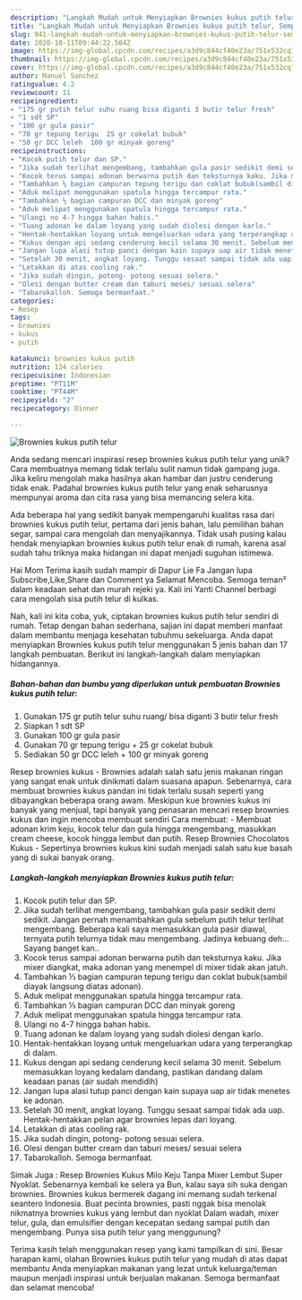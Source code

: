 ```yaml
---
description: "Langkah Mudah untuk Menyiapkan Brownies kukus putih telur, Sempurna"
title: "Langkah Mudah untuk Menyiapkan Brownies kukus putih telur, Sempurna"
slug: 941-langkah-mudah-untuk-menyiapkan-brownies-kukus-putih-telur-sempurna
date: 2020-10-11T09:44:22.504Z
image: https://img-global.cpcdn.com/recipes/a3d9c844cf40e23a/751x532cq70/brownies-kukus-putih-telur-foto-resep-utama.jpg
thumbnail: https://img-global.cpcdn.com/recipes/a3d9c844cf40e23a/751x532cq70/brownies-kukus-putih-telur-foto-resep-utama.jpg
cover: https://img-global.cpcdn.com/recipes/a3d9c844cf40e23a/751x532cq70/brownies-kukus-putih-telur-foto-resep-utama.jpg
author: Manuel Sanchez
ratingvalue: 4.2
reviewcount: 11
recipeingredient:
- "175 gr putih telur suhu ruang bisa diganti 3 butir telur fresh"
- "1 sdt SP"
- "100 gr gula pasir"
- "70 gr tepung terigu  25 gr cokelat bubuk"
- "50 gr DCC leleh  100 gr minyak goreng"
recipeinstructions:
- "Kocok putih telur dan SP."
- "Jika sudah terlihat mengembang, tambahkan gula pasir sedikit demi sedikit. Jangan pernah menambahkan gula sebelum putih telur terlihat mengembang. Beberapa kali saya memasukkan gula pasir diawal, ternyata putih telurnya tidak mau mengembang. Jadinya kebuang deh... Sayang banget kan.."
- "Kocok terus sampai adonan berwarna putih dan teksturnya kaku. Jika mixer diangkat, maka adonan yang menempel di mixer tidak akan jatuh."
- "Tambahkan ⅓ bagian campuran tepung terigu dan coklat bubuk(sambil diayak langsung diatas adonan)."
- "Aduk melipat menggunakan spatula hingga tercampur rata."
- "Tambahkan ⅓ bagian campuran DCC dan minyak goreng"
- "Aduk melipat menggunakan spatula hingga tercampur rata."
- "Ulangi no 4-7 hingga bahan habis."
- "Tuang adonan ke dalam loyang yang sudah diolesi dengan karlo."
- "Hentak-hentakkan loyang untuk mengeluarkan udara yang terperangkap di dalam."
- "Kukus dengan api sedang cenderung kecil selama 30 menit. Sebelum memasukkan loyang kedalam dandang, pastikan dandang dalam keadaan panas (air sudah mendidih)"
- "Jangan lupa alasi tutup panci dengan kain supaya uap air tidak menetes ke adonan."
- "Setelah 30 menit, angkat loyang. Tunggu sesaat sampai tidak ada uap. Hentak-hentakkan pelan agar brownies lepas dari loyang."
- "Letakkan di atas cooling rak."
- "Jika sudah dingin, potong- potong sesuai selera."
- "Olesi dengan butter cream dan taburi meses/ sesuai selera"
- "Tabarokalloh. Semoga bermanfaat."
categories:
- Resep
tags:
- brownies
- kukus
- putih

katakunci: brownies kukus putih 
nutrition: 124 calories
recipecuisine: Indonesian
preptime: "PT11M"
cooktime: "PT44M"
recipeyield: "2"
recipecategory: Dinner

---
```



![Brownies kukus putih telur](https://img-global.cpcdn.com/recipes/a3d9c844cf40e23a/751x532cq70/brownies-kukus-putih-telur-foto-resep-utama.jpg)

Anda sedang mencari inspirasi resep brownies kukus putih telur yang unik? Cara membuatnya memang tidak terlalu sulit namun tidak gampang juga. Jika keliru mengolah maka hasilnya akan hambar dan justru cenderung tidak enak. Padahal brownies kukus putih telur yang enak seharusnya mempunyai aroma dan cita rasa yang bisa memancing selera kita.

Ada beberapa hal yang sedikit banyak mempengaruhi kualitas rasa dari brownies kukus putih telur, pertama dari jenis bahan, lalu pemilihan bahan segar, sampai cara mengolah dan menyajikannya. Tidak usah pusing kalau hendak menyiapkan brownies kukus putih telur enak di rumah, karena asal sudah tahu triknya maka hidangan ini dapat menjadi suguhan istimewa.

Hai Mom Terima kasih sudah mampir di Dapur Lie Fa Jangan lupa Subscribe,Like,Share dan Comment ya Selamat Mencoba. Semoga teman² dalam keadaan sehat dan murah rejeki ya. Kali ini Yanti Channel berbagi cara mengolah sisa putih telur di kulkas.


Nah, kali ini kita coba, yuk, ciptakan brownies kukus putih telur sendiri di rumah. Tetap dengan bahan sederhana, sajian ini dapat memberi manfaat dalam membantu menjaga kesehatan tubuhmu sekeluarga. Anda dapat menyiapkan Brownies kukus putih telur menggunakan 5 jenis bahan dan 17 langkah pembuatan. Berikut ini langkah-langkah dalam menyiapkan hidangannya.

<!--inarticleads1-->

##### Bahan-bahan dan bumbu yang diperlukan untuk pembuatan Brownies kukus putih telur:

1. Gunakan 175 gr putih telur suhu ruang/ bisa diganti 3 butir telur fresh
1. Siapkan 1 sdt SP
1. Gunakan 100 gr gula pasir
1. Gunakan 70 gr tepung terigu + 25 gr cokelat bubuk
1. Sediakan 50 gr DCC leleh + 100 gr minyak goreng


Resep brownies kukus - Brownies adalah salah satu jenis makanan ringan yang sangat enak untuk dinikmati dalam suasana apapun. Sebenarnya, cara membuat brownies kukus pandan ini tidak terlalu susah seperti yang dibayangkan beberapa orang awam. Meskipun kue brownies kukus ini banyak yang menjual, tapi banyak yang penasaran mencari resep brownies kukus dan ingin mencoba membuat sendiri Cara membuat: - Membuat adonan krim keju, kocok telur dan gula hingga mengembang, masukkan cream cheese, kocok hingga lembut dan putih. Resep Brownies Chocolatos Kukus - Sepertinya brownies kukus kini sudah menjadi salah satu kue basah yang di sukai banyak orang. 

<!--inarticleads2-->

##### Langkah-langkah menyiapkan Brownies kukus putih telur:

1. Kocok putih telur dan SP.
1. Jika sudah terlihat mengembang, tambahkan gula pasir sedikit demi sedikit. Jangan pernah menambahkan gula sebelum putih telur terlihat mengembang. Beberapa kali saya memasukkan gula pasir diawal, ternyata putih telurnya tidak mau mengembang. Jadinya kebuang deh... Sayang banget kan..
1. Kocok terus sampai adonan berwarna putih dan teksturnya kaku. Jika mixer diangkat, maka adonan yang menempel di mixer tidak akan jatuh.
1. Tambahkan ⅓ bagian campuran tepung terigu dan coklat bubuk(sambil diayak langsung diatas adonan).
1. Aduk melipat menggunakan spatula hingga tercampur rata.
1. Tambahkan ⅓ bagian campuran DCC dan minyak goreng
1. Aduk melipat menggunakan spatula hingga tercampur rata.
1. Ulangi no 4-7 hingga bahan habis.
1. Tuang adonan ke dalam loyang yang sudah diolesi dengan karlo.
1. Hentak-hentakkan loyang untuk mengeluarkan udara yang terperangkap di dalam.
1. Kukus dengan api sedang cenderung kecil selama 30 menit. Sebelum memasukkan loyang kedalam dandang, pastikan dandang dalam keadaan panas (air sudah mendidih)
1. Jangan lupa alasi tutup panci dengan kain supaya uap air tidak menetes ke adonan.
1. Setelah 30 menit, angkat loyang. Tunggu sesaat sampai tidak ada uap. Hentak-hentakkan pelan agar brownies lepas dari loyang.
1. Letakkan di atas cooling rak.
1. Jika sudah dingin, potong- potong sesuai selera.
1. Olesi dengan butter cream dan taburi meses/ sesuai selera
1. Tabarokalloh. Semoga bermanfaat.


Simak Juga : Resep Brownies Kukus Milo Keju Tanpa Mixer Lembut Super Nyoklat. Sebenarnya kembali ke selera ya Bun, kalau saya sih suka dengan brownies. Brownies kukus bermerek dagang ini memang sudah terkenal seantero Indonesia. Buat pecinta brownies, pasti nggak bisa menolak nikmatnya brownies kukus yang lembut dan nyoklat Dalam wadah, mixer telur, gula, dan emulsifier dengan kecepatan sedang sampai putih dan mengembang. Punya sisa putih telur yang menggunung? 

Terima kasih telah menggunakan resep yang kami tampilkan di sini. Besar harapan kami, olahan Brownies kukus putih telur yang mudah di atas dapat membantu Anda menyiapkan makanan yang lezat untuk keluarga/teman maupun menjadi inspirasi untuk berjualan makanan. Semoga bermanfaat dan selamat mencoba!
